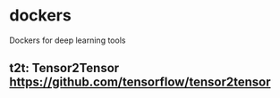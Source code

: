 # dockers
Dockers for deep learning tools

## t2t: Tensor2Tensor https://github.com/tensorflow/tensor2tensor
